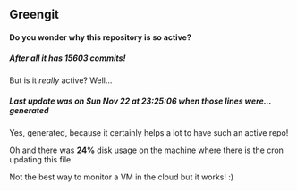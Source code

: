 ## Greengit

#### Do you wonder why this repository is so active?

##### After all it has 15603 commits!

But is it *really* active? Well...

##### Last update was on Sun Nov 22 at 23:25:06 when those lines were... generated

Yes, generated, because it certainly helps a lot to have such an active repo!

Oh and there was **24%** disk usage on the machine
where there is the cron updating this file.

Not the best way to monitor a VM in the cloud but it works! :)
